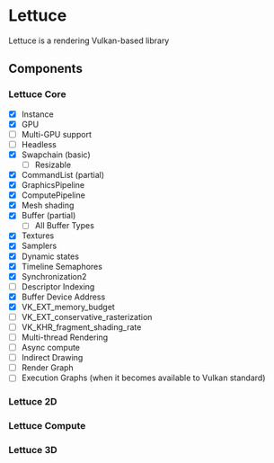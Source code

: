 # Lettuce

Lettuce is a rendering Vulkan-based library

## Components 

### Lettuce Core
- [x] Instance
- [x] GPU
- [ ] Multi-GPU support
- [ ] Headless 
- [x] Swapchain (basic)
  - [ ] Resizable
- [x] CommandList (partial)
- [x] GraphicsPipeline
- [x] ComputePipeline
- [x] Mesh shading
- [x] Buffer (partial)
  - [ ] All Buffer Types
- [x] Textures
- [x] Samplers
- [x] Dynamic states
- [x] Timeline Semaphores
- [x] Synchronization2
- [ ] Descriptor Indexing
- [x] Buffer Device Address
- [x] VK_EXT_memory_budget
- [ ] VK_EXT_conservative_rasterization
- [ ] VK_KHR_fragment_shading_rate
- [ ] Multi-thread Rendering
- [ ] Async compute
- [ ] Indirect Drawing
- [ ] Render Graph
- [ ] Execution Graphs (when it becomes available to Vulkan standard)
### Lettuce 2D
### Lettuce Compute
### Lettuce 3D